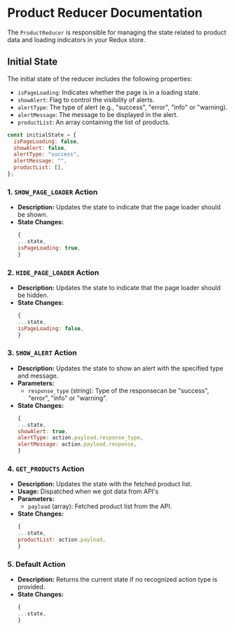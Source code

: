 # Product Reducer Documentation

The `ProductReducer` is responsible for managing the state related to product data and loading indicators in your Redux store.

## Initial State

The initial state of the reducer includes the following properties:

- `isPageLoading`: Indicates whether the page is in a loading state.
- `showAlert`: Flag to control the visibility of alerts.
- `alertType`: The type of alert (e.g., "success", "error", "info" or "warning).
- `alertMessage`: The message to be displayed in the alert.
- `productList`: An array containing the list of products.

```javascript
const initialState = {
  isPageLoading: false,
  showAlert: false,
  alertType: "success",
  alertMessage: "",
  productList: [],
};
```

### 1. `SHOW_PAGE_LOADER` Action

- **Description:** Updates the state to indicate that the page loader should be shown.
- **State Changes:**
  ```javascript
  {
  ...state,
  isPageLoading: true,
  }
  ```

### 2. `HIDE_PAGE_LOADER` Action

- **Description:** Updates the state to indicate that the page loader should be hidden.
- **State Changes:**
  ```javascript
  {
  ...state,
  isPageLoading: false,
  }
  ```

### 3. `SHOW_ALERT` Action

- **Description:** Updates the state to show an alert with the specified type and message.
- **Parameters:**
  - `response_type` (string): Type of the responsecan be "success", "error", "info" or "warning".
- **State Changes:**
  ```javascript
  {
  ...state,
  showAlert: true,
  alertType: action.payload.response_type,
  alertMessage: action.payload.response,
  }
  ```

### 4. `GET_PRODUCTS` Action

- **Description:** Updates the state with the fetched product list.
- **Usage:** Dispatched when we got data from API's
- **Parameters:**
  - `payload` (array): Fetched product list from the API.
- **State Changes:**
  ```javascript
  {
  ...state,
  productList: action.payload,
  }
  ```

### 5. Default Action

- **Description:** Returns the current state if no recognized action type is provided.
- **State Changes:**
  ```javascript
  {
  ...state,
  }
  ```
